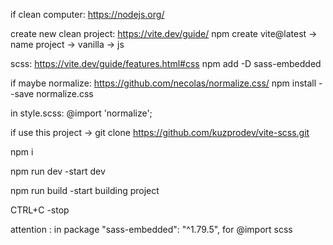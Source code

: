if clean computer:  https://nodejs.org/


create new clean project:  https://vite.dev/guide/
                           npm create vite@latest
                           -> name project -> vanilla -> js

scss:  https://vite.dev/guide/features.html#css
       npm add -D sass-embedded

if maybe normalize: https://github.com/necolas/normalize.css/
                    npm install --save normalize.css


in style.scss:  @import 'normalize';

if use this project ->
                        git clone https://github.com/kuzprodev/vite-scss.git


npm i

npm run dev      -start dev

npm run build    -start building project

CTRL+C -stop


attention :  in package  "sass-embedded": "^1.79.5", for @import scss
